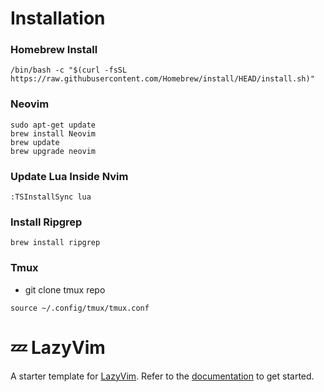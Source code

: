 # Installation 
### Homebrew Install
```
/bin/bash -c "$(curl -fsSL https://raw.githubusercontent.com/Homebrew/install/HEAD/install.sh)"
```
### Neovim
```
sudo apt-get update
brew install Neovim
brew update
brew upgrade neovim
```

### Update Lua Inside Nvim
```
:TSInstallSync lua
```

### Install Ripgrep
```
brew install ripgrep
```

### Tmux 
- git clone tmux repo
```
source ~/.config/tmux/tmux.conf 
```


# 💤 LazyVim

A starter template for [LazyVim](https://github.com/LazyVim/LazyVim).
Refer to the [documentation](https://lazyvim.github.io/installation) to get started.
